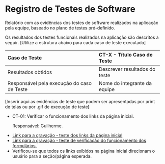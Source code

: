 # Registro de Testes de Software

Relatório com as evidências dos testes de software realizados na aplicação pela equipe, baseado no plano de testes pré-definido.

Os resultados dos testes funcionais realizados na aplicação são descritos a seguir. [Utilize a estrutura abaixo para cada caso de teste executado]

|Caso de Teste    | CT-X - Título Caso de Teste |
|:---|:---|
| Resultados obtidos | Descrever resultados do teste  |
| Responsável pela execução do caso de Teste | Nome do integrante da equipe |

[Inserir aqui as evidências de teste que podem ser apresentadas por print de telas ou por .gif de execução de teste]

<ul>
  <li> CT-01: Verificar o funcionamento dos links da página inicial.

  Responsável: Guilherme.

  </li>
  <li><a href="https://github.com/ICEI-PUC-Minas-PMV-ADS/pmv-ads-2024-1-e1-proj-web-t10-pmv-ads-2024-1-e1-proj-iot-unity/blob/main/documentos/records/funcionalidade-links-pagina-inicial.mp4">Link para a gravação - teste dos links da página inicial</a></li>
  <li><a href="https://github.com/ICEI-PUC-Minas-PMV-ADS/pmv-ads-2024-1-e1-proj-web-t10-pmv-ads-2024-1-e1-proj-iot-unity/blob/main/documentos/records/funcionalidade-formularios-pagina-inicial.mp4">Link para a gravação - teste de verificação do funcionamento dos formulários.</a></li>
  <li>Verificou-se que todos os links exibidos na página inicial direcionam o usuário para a seção/página esperada.</li>


  
 
</ul>
